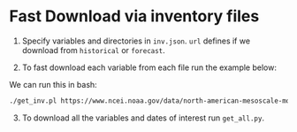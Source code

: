 # Fast Download via inventory files

1. Specify variables and directories in `inv.json`. `url` defines if we download from `historical` or `forecast`.

2. To fast download each variable from each file run the example below:

We can run this in bash:

```bash
./get_inv.pl https://www.ncei.noaa.gov/data/north-american-mesoscale-model/access/forecast/202005/20200529/nam_218_20200529_0000_068.grb2.inv | grep ":TMP:750 mb:" | ./get_grib.pl https://www.ncei.noaa.gov/data/north-american-mesoscale-model/access/forecast/202005/20200529/nam_218_20200529_0000_068.grb2 nam_218_20200529_0000_068__TMP_750_mb_.grb2

```

3. To download all the variables and dates of interest run `get_all.py`.